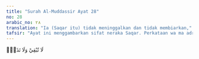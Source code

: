 ```yaml
---
title: "Surah Al-Muddassir Ayat 28"
no: 28
arabic_no: ٢٨
translation: "Ia (Saqar itu) tidak meninggalkan dan tidak membiarkan,"
tafsir: "Ayat ini menggambarkan sifat neraka Saqar. Perkataan wa ma adra ka (dan tahukah engkau) dalam bahasa Arab menunjukkan besar dan sangat dahsyatnya masalah yang dipertanyakan. Apakah yang engkau ketahui tentang Saqar? Dan pasti tidak seorang pun mengetahuinya dan mencapai hakikatnya kecuali dengan keterangan yang diberikan oleh wahyu.\n\nSaqar itu tidak meninggalkan dan tidak mengembalikan. Artinya setiap tubuh manusia yang di bakarnya, tidak satu pun yang tersisa dari daging maupun tulang. Kemudian tubuh yang telah hangus itu dikembalikan lagi menjadi baru dan segar, tetapi dibakar lagi sampai hangus untuk kedua kali dan seterusnya. Keterangan seperti itu kita peroleh dari ayat yang lain berbunyi:\n\nSetiap kali kulit mereka hangus, Kami ganti dengan kulit yang lain, agar mereka merasakan azab. (an-Nisa'/4: 56)"
---
```

لَا تُبْقِيْ وَلَا تَذَرُۚ 